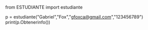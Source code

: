 from ESTUDIANTE import estudiante

p = estudiante("Gabriel","Fox","gfoxca@gmail.com","123456789")
print(p.Obtenerinfo())

